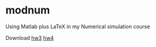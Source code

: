 # modnum
Using Matlab plus LaTeX
in my Numerical simulation course

Download
[hw3](https://github.com/pedraza-espitia/salvador/raw/master/Reportes/modnum_t3.pdf "direct download")
[hw4](https://github.com/pedraza-espitia/salvador/raw/master/Reportes/modnum_t4.pdf "direct download")